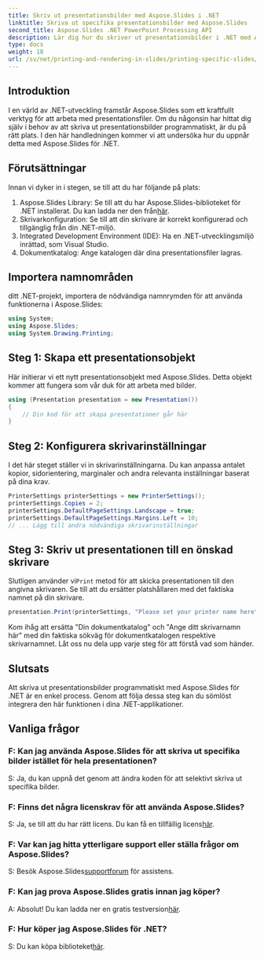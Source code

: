 ```yaml
---
title: Skriv ut presentationsbilder med Aspose.Slides i .NET
linktitle: Skriva ut specifika presentationsbilder med Aspose.Slides
second_title: Aspose.Slides .NET PowerPoint Processing API
description: Lär dig hur du skriver ut presentationsbilder i .NET med Aspose.Slides. Steg-för-steg-guide för utvecklare. Ladda ner biblioteket och börja skriva ut idag.
type: docs
weight: 18
url: /sv/net/printing-and-rendering-in-slides/printing-specific-slides/
---
```

## Introduktion
I en värld av .NET-utveckling framstår Aspose.Slides som ett kraftfullt verktyg för att arbeta med presentationsfiler. Om du någonsin har hittat dig själv i behov av att skriva ut presentationsbilder programmatiskt, är du på rätt plats. I den här handledningen kommer vi att undersöka hur du uppnår detta med Aspose.Slides för .NET.
## Förutsättningar
Innan vi dyker in i stegen, se till att du har följande på plats:
1.  Aspose.Slides Library: Se till att du har Aspose.Slides-biblioteket för .NET installerat. Du kan ladda ner den från[här](https://releases.aspose.com/slides/net/).
2. Skrivarkonfiguration: Se till att din skrivare är korrekt konfigurerad och tillgänglig från din .NET-miljö.
3. Integrated Development Environment (IDE): Ha en .NET-utvecklingsmiljö inrättad, som Visual Studio.
4. Dokumentkatalog: Ange katalogen där dina presentationsfiler lagras.
## Importera namnområden
ditt .NET-projekt, importera de nödvändiga namnrymden för att använda funktionerna i Aspose.Slides:
```csharp
using System;
using Aspose.Slides;
using System.Drawing.Printing;
```
## Steg 1: Skapa ett presentationsobjekt
Här initierar vi ett nytt presentationsobjekt med Aspose.Slides. Detta objekt kommer att fungera som vår duk för att arbeta med bilder.
```csharp
using (Presentation presentation = new Presentation())
{
    // Din kod för att skapa presentationer går här
}
```
## Steg 2: Konfigurera skrivarinställningar
I det här steget ställer vi in skrivarinställningarna. Du kan anpassa antalet kopior, sidorientering, marginaler och andra relevanta inställningar baserat på dina krav.
```csharp
PrinterSettings printerSettings = new PrinterSettings();
printerSettings.Copies = 2;
printerSettings.DefaultPageSettings.Landscape = true;
printerSettings.DefaultPageSettings.Margins.Left = 10;
// ... Lägg till andra nödvändiga skrivarinställningar
```
## Steg 3: Skriv ut presentationen till en önskad skrivare
 Slutligen använder vi`Print` metod för att skicka presentationen till den angivna skrivaren. Se till att du ersätter platshållaren med det faktiska namnet på din skrivare.
```csharp
presentation.Print(printerSettings, "Please set your printer name here");
```
Kom ihåg att ersätta "Din dokumentkatalog" och "Ange ditt skrivarnamn här" med din faktiska sökväg för dokumentkatalogen respektive skrivarnamnet.
Låt oss nu dela upp varje steg för att förstå vad som händer.
## Slutsats
Att skriva ut presentationsbilder programmatiskt med Aspose.Slides för .NET är en enkel process. Genom att följa dessa steg kan du sömlöst integrera den här funktionen i dina .NET-applikationer.
## Vanliga frågor
### F: Kan jag använda Aspose.Slides för att skriva ut specifika bilder istället för hela presentationen?
S: Ja, du kan uppnå det genom att ändra koden för att selektivt skriva ut specifika bilder.
### F: Finns det några licenskrav för att använda Aspose.Slides?
 S: Ja, se till att du har rätt licens. Du kan få en tillfällig licens[här](https://purchase.aspose.com/temporary-license/).
### F: Var kan jag hitta ytterligare support eller ställa frågor om Aspose.Slides?
 S: Besök Aspose.Slides[supportforum](https://forum.aspose.com/c/slides/11) för assistens.
### F: Kan jag prova Aspose.Slides gratis innan jag köper?
 A: Absolut! Du kan ladda ner en gratis testversion[här](https://releases.aspose.com/).
### F: Hur köper jag Aspose.Slides för .NET?
 S: Du kan köpa biblioteket[här](https://purchase.aspose.com/buy).